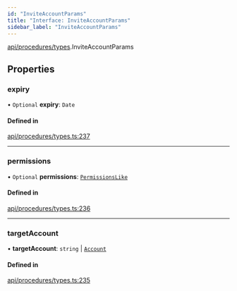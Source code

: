 ```yaml
---
id: "InviteAccountParams"
title: "Interface: InviteAccountParams"
sidebar_label: "InviteAccountParams"
---
```


[api/procedures/types](../../../../../modules/API/Procedures/Types/Types.md).InviteAccountParams

## Properties

### expiry

• `Optional` **expiry**: `Date`

#### Defined in

[api/procedures/types.ts:237](https://github.com/PolymeshAssociation/polymesh-sdk/blob/5a778578/src/api/procedures/types.ts#L237)

___

### permissions

• `Optional` **permissions**: [`PermissionsLike`](../../../../../modules/Types/Types.md#permissionslike)

#### Defined in

[api/procedures/types.ts:236](https://github.com/PolymeshAssociation/polymesh-sdk/blob/5a778578/src/api/procedures/types.ts#L236)

___

### targetAccount

• **targetAccount**: `string` \| [`Account`](../../../../../classes/API/Entities/Account/Account.md)

#### Defined in

[api/procedures/types.ts:235](https://github.com/PolymeshAssociation/polymesh-sdk/blob/5a778578/src/api/procedures/types.ts#L235)
